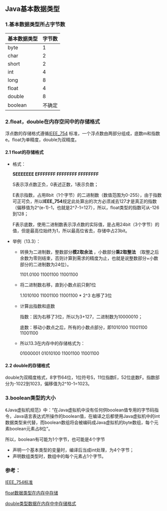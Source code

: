 ## Java基本数据类型

### 1.基本数据类型所占字节数

| 基本数据类型 | 字节数 |
| ------------ | ------ |
| byte         | 1      |
| char         | 2      |
| short        | 2      |
| int          | 4      |
| long         | 8      |
| float        | 4      |
| double       | 8      |
| boolean      | 不确定 |

### 2.float，double在内存空间中的存储格式

浮点数的存储格式遵循[IEEE_754](https://zh.wikipedia.org/wiki/IEEE_754) 标准，一个浮点数由两部分组成，底数m和指数e。float为单精度，double为双精度。

#### 2.1 float的存储格式

- 格式：

  **SEEEEEEE EFFFFFFF FFFFFFFF FFFFFFFF**

  S表示浮点数正负，0表述正数，1表示负数；

  E表示指数，占用8bit（1个字节）的二进制数（数值范围为0-255），由于指数可正可负，所以**IEEE_754**规定此处算出的次方必须减去127才是真正的指数（偏移值为2^(e-1)-1，也就是2^7-1=127），所以，float类型的指数可从-126到128；

  F表示底数，使用二进制数表示浮点数的实际值，是占用24bit（3个字节）的值，但是最高位始终为1，所以最高位省去，存储中占23bit。

- 举例（13.3）：

  - 转换为二进制数，整数部分**模2取余法** ，小数部分**乘2取整法** （取整之后余数为零则结束，否则计算到需求的精度为止，也就是说整数部分+小数部分的二进制数为24位）。

    1101.0100 11001100 11001100

  - 将二进制数右移，直到小数点前只剩1位

    1.1010100 11001100 11001100 * 2^3 右移了3位

  - 计算出指数和底数

    指数：因为右移了3位，所以为3+127，二进制数为10000010；

    底数：移动小数点之后，所有的小数点部分，即1010100 11001100 11001100

  - 所以13.3在内存中的存储格式为：

    01000001 01010100 11001100 11001100

#### 2.2 double的存储格式

double为双精度格式，8字节64位，1位符号S，11位指数E，52位底数F。指数部分为-1022到1023，偏移值为2^10-1=1023。

### 3.boolean类型的大小

《Java虚拟机规范》中：“在Java虚拟机中没有任何供boolean值专用的字节码指令，Java语言表达式所操作的boolean值，在编译之后都使用Java虚拟机中的int数据类型来代替，而boolean数组将会被编码成Java虚拟机的byte数组，每个元素boolean元素占8位”。

所以，boolean有可能为1个字节，也可能是4个字节

- 声明一个基本类型的变量时，编译后当成int处理，为4个字节；
- 声明数组类型时，数组中的每个元素占1个字节。

### 参考：

[IEEE_754标准](https://zh.wikipedia.org/wiki/IEEE_754)

[float数据类型在内存中存储](https://www.cnblogs.com/chenmingjun/p/8415464.html)

[double类型数据在内存中中存储格式](https://www.cnblogs.com/onedime/archive/2012/11/20/2779723.html)